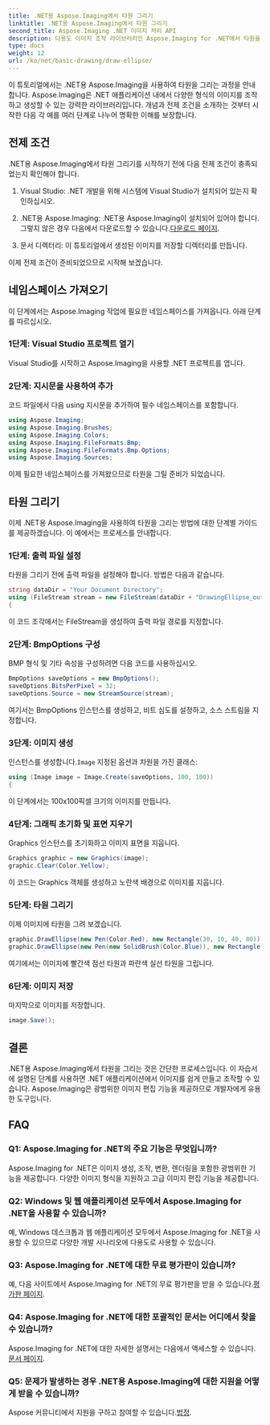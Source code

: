 ```yaml
---
title: .NET용 Aspose.Imaging에서 타원 그리기
linktitle: .NET용 Aspose.Imaging에서 타원 그리기
second_title: Aspose.Imaging .NET 이미지 처리 API
description: 다용도 이미지 조작 라이브러리인 Aspose.Imaging for .NET에서 타원을 그리는 방법을 알아보세요. 멋진 그래픽을 쉽게 만들어 보세요.
type: docs
weight: 12
url: /ko/net/basic-drawing/draw-ellipse/
---
```

이 튜토리얼에서는 .NET용 Aspose.Imaging을 사용하여 타원을 그리는 과정을 안내합니다. Aspose.Imaging은 .NET 애플리케이션 내에서 다양한 형식의 이미지를 조작하고 생성할 수 있는 강력한 라이브러리입니다. 개념과 전제 조건을 소개하는 것부터 시작한 다음 각 예를 여러 단계로 나누어 명확한 이해를 보장합니다.

## 전제 조건

.NET용 Aspose.Imaging에서 타원 그리기를 시작하기 전에 다음 전제 조건이 충족되었는지 확인해야 합니다.

1. Visual Studio: .NET 개발을 위해 시스템에 Visual Studio가 설치되어 있는지 확인하십시오.

2.  .NET용 Aspose.Imaging: .NET용 Aspose.Imaging이 설치되어 있어야 합니다. 그렇지 않은 경우 다음에서 다운로드할 수 있습니다.[다운로드 페이지](https://releases.aspose.com/imaging/net/).

3. 문서 디렉터리: 이 튜토리얼에서 생성된 이미지를 저장할 디렉터리를 만듭니다.

이제 전제 조건이 준비되었으므로 시작해 보겠습니다.

## 네임스페이스 가져오기

이 단계에서는 Aspose.Imaging 작업에 필요한 네임스페이스를 가져옵니다. 아래 단계를 따르십시오.

### 1단계: Visual Studio 프로젝트 열기

Visual Studio를 시작하고 Aspose.Imaging을 사용할 .NET 프로젝트를 엽니다.

### 2단계: 지시문을 사용하여 추가

코드 파일에서 다음 using 지시문을 추가하여 필수 네임스페이스를 포함합니다.

```csharp
using Aspose.Imaging;
using Aspose.Imaging.Brushes;
using Aspose.Imaging.Colors;
using Aspose.Imaging.FileFormats.Bmp;
using Aspose.Imaging.FileFormats.Bmp.Options;
using Aspose.Imaging.Sources;
```

이제 필요한 네임스페이스를 가져왔으므로 타원을 그릴 준비가 되었습니다.

## 타원 그리기

이제 .NET용 Aspose.Imaging을 사용하여 타원을 그리는 방법에 대한 단계별 가이드를 제공하겠습니다. 이 예에서는 프로세스를 안내합니다.

### 1단계: 출력 파일 설정

타원을 그리기 전에 출력 파일을 설정해야 합니다. 방법은 다음과 같습니다.

```csharp
string dataDir = "Your Document Directory";
using (FileStream stream = new FileStream(dataDir + "DrawingEllipse_out.bmp", FileMode.Create))
{
```

이 코드 조각에서는 FileStream을 생성하여 출력 파일 경로를 지정합니다.

### 2단계: BmpOptions 구성

BMP 형식 및 기타 속성을 구성하려면 다음 코드를 사용하십시오.

```csharp
BmpOptions saveOptions = new BmpOptions();
saveOptions.BitsPerPixel = 32;
saveOptions.Source = new StreamSource(stream);
```

여기서는 BmpOptions 인스턴스를 생성하고, 비트 심도를 설정하고, 소스 스트림을 지정합니다.

### 3단계: 이미지 생성

 인스턴스를 생성합니다.`Image` 지정된 옵션과 차원을 가진 클래스:

```csharp
using (Image image = Image.Create(saveOptions, 100, 100))
{
```

이 단계에서는 100x100픽셀 크기의 이미지를 만듭니다.

### 4단계: 그래픽 초기화 및 표면 지우기

Graphics 인스턴스를 초기화하고 이미지 표면을 지웁니다.

```csharp
Graphics graphic = new Graphics(image);
graphic.Clear(Color.Yellow);
```

이 코드는 Graphics 객체를 생성하고 노란색 배경으로 이미지를 지웁니다.

### 5단계: 타원 그리기

이제 이미지에 타원을 그려 보겠습니다.

```csharp
graphic.DrawEllipse(new Pen(Color.Red), new Rectangle(30, 10, 40, 80));
graphic.DrawEllipse(new Pen(new SolidBrush(Color.Blue)), new Rectangle(10, 30, 80, 40));
```

여기에서는 이미지에 빨간색 점선 타원과 파란색 실선 타원을 그립니다.

### 6단계: 이미지 저장

마지막으로 이미지를 저장합니다.

```csharp
image.Save();
```

## 결론

.NET용 Aspose.Imaging에서 타원을 그리는 것은 간단한 프로세스입니다. 이 자습서에 설명된 단계를 사용하면 .NET 애플리케이션에서 이미지를 쉽게 만들고 조작할 수 있습니다. Aspose.Imaging은 광범위한 이미지 편집 기능을 제공하므로 개발자에게 유용한 도구입니다.

## FAQ

### Q1: Aspose.Imaging for .NET의 주요 기능은 무엇입니까?

Aspose.Imaging for .NET은 이미지 생성, 조작, 변환, 렌더링을 포함한 광범위한 기능을 제공합니다. 다양한 이미지 형식을 지원하고 고급 이미지 편집 기능을 제공합니다.

### Q2: Windows 및 웹 애플리케이션 모두에서 Aspose.Imaging for .NET을 사용할 수 있습니까?

예, Windows 데스크톱과 웹 애플리케이션 모두에서 Aspose.Imaging for .NET을 사용할 수 있으므로 다양한 개발 시나리오에 다용도로 사용할 수 있습니다.

### Q3: Aspose.Imaging for .NET에 대한 무료 평가판이 있습니까?

 예, 다음 사이트에서 Aspose.Imaging for .NET의 무료 평가판을 받을 수 있습니다.[평가판 페이지](https://releases.aspose.com/).

### Q4: Aspose.Imaging for .NET에 대한 포괄적인 문서는 어디에서 찾을 수 있습니까?

 Aspose.Imaging for .NET에 대한 자세한 설명서는 다음에서 액세스할 수 있습니다.[문서 페이지](https://reference.aspose.com/imaging/net/).

### Q5: 문제가 발생하는 경우 .NET용 Aspose.Imaging에 대한 지원을 어떻게 받을 수 있습니까?

 Aspose 커뮤니티에서 지원을 구하고 참여할 수 있습니다.[법정](https://forum.aspose.com/).